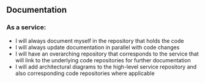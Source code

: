 ## Documentation

### As a service:

* I will always document myself in the repository that holds the code
* I will always update documentation in parallel with code changes
* I will have an overarching repository that corresponds to the service that will link to the underlying code repositories for further documentation
* I will add architectural diagrams to the high-level service repository and also corresponding code repositories where applicable
